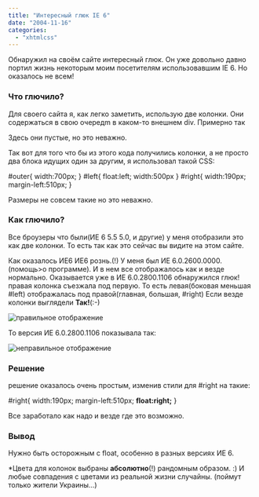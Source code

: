 ```yaml
---
title: "Интересный глюк IE 6"
date: "2004-11-16"
categories: 
  - "xhtmlcss"
---
```


Обнаружил на своём сайте интересный глюк. Он уже довольно давно портил жизнь некоторым моим посетителям использовавшим IE 6. Но оказалось не всем!

### Что глючило?

Для своего сайта я, как легко заметить, использую две колонки. Они содержаться в свою очередm в каком-то внешнем div. Примерно так

<div id='outer'>
  <div id='left'>
  </div>
  <div id='right'>
  </div>
</div>

Здесь они пустые, но это неважно.

Так вот для того что бы из этого кода получились колонки, а не просто два блока идущих один за другим, я использовал такой CSS:

#outer{
  width:700px;
}
#left{
  float:left;
  width:500px
}
#right{
  width:190px;
  margin-left:510px;
}

Размеры не совсем такие но это неважно.

### Как глючило?

Все броузеры что были(ИЕ 6 5.5 5.0, и другие) у меня отобразили это как две колонки. То есть так как это сейчас вы видите на этом сайте.

Как оказалось ИЕ6 ИЕ6 рознь.(!) У меня был ИЕ 6.0.2600.0000.(помощь>о программе). И в нем все отображалось как и везде нормально. Оказывается уже в ИЕ 6.0.2800.1106 обнаружился глюк! правая колонка съезжала под первую. То есть левая(боковая меньшая #left) отображалась под правой(главная, большая, #right) Если везде колонки выглядели **Так!**(:-)

![правильное отображение](/pic/ie6bok/right.gif "правильное отображение")

То версия ИЕ 6.0.2800.1106 показывала так:

![неправильное отображение](/pic/ie6bok/bok.gif "неправильное отображение")

### Решение

решение оказалось очень простым, изменив стили для #right на такие:

#right{
  width:190px;
  margin-left:510px;
  **float:right;**
}

Все заработало как надо и везде где это возможно.

### Вывод

Нужно быть осторожным с float, особенно в разных версиях ИЕ 6.

\*Цвета для колонок выбраны **абсолютно**(!) рандомным образом. :) И любые совпадения с цветами из реальной жизни случайны. (поймут только жители Украины...)
